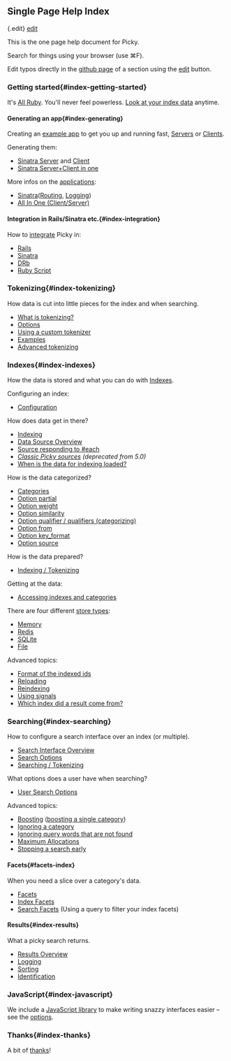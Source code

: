 ## Single Page Help Index

{.edit}
[edit](http://github.com/floere/picky/blob/master/web/source/documentation/_index.html.md)

This is the one page help document for Picky.

Search for things using your browser (use ⌘F).

Edit typos directly in the [github page](http://github.com/floere/picky/tree/master/web/source/documentation) of a section using the [edit](http://github.com/floere/picky/blob/master/web/source/documentation/_index.html.md) button.

### Getting started{#index-getting-started}

It's [All Ruby](#all_ruby). You'll never feel powerless. [Look at your index data](#transparency) anytime.

#### Generating an app{#index-generating}

Creating an [example app](#generators) to get you up and running fast, [Servers](#generators-servers) or [Clients](#generators-clients).

Generating them:

* [Sinatra Server](#generators-servers-sinatra) and [Client](#generators-clients-sinatra)
* [Sinatra Server+Client in one](#generators-servers-allinone)

More infos on the [applications](#servers):

* [Sinatra](#servers-sinatra)([Routing](#servers-sinatra-routing), [Logging](#servers-sinatra-logging))
* [All In One (Client/Server)](#servers-allinone)

#### Integration in Rails/Sinatra etc.{#index-integration}

How to [integrate](#integration) Picky in:

* [Rails](#rails)
* [Sinatra](#sinatra)
* [DRb](#drb)
* [Ruby Script](#ruby_script)

### Tokenizing{#index-tokenizing}

How data is cut into little pieces for the index and when searching.

* [What is tokenizing?](#tokenizing)
* [Options](#tokenizing-options)
* [Using a custom tokenizer](#tokenizing-tokenizer)
* [Examples](#tokenizing-examples)
* [Advanced tokenizing](#tokenizing-notes)

### Indexes{#index-indexes}

How the data is stored and what you can do with [Indexes](#indexes).

Configuring an index:

* [Configuration](#indexes-configuration)

How does data get in there?

* [Indexing](#indexes-indexing)
* [Data Source Overview](#indexes-sources)
* [Source responding to #each](#indexes-sources-each)
* [_Classic Picky sources_](#indexes-sources-classic) _(deprecated from 5.0)_
* [When is the data for indexing loaded?](#indexes-sources-delayed)

How is the data categorized?

* [Categories](#indexes-categories)
* [Option partial](#indexes-categories-partial)
* [Option weight](#indexes-categories-weight)
* [Option similarity](#indexes-categories-similarity)
* [Option qualifier / qualifiers (categorizing)](#indexes-categories-qualifiers)
* [Option from](#indexes-categories-from)
* [Option key_format](#indexes-categories-keyformat)
* [Option source](#indexes-categories-source)

How is the data prepared?

* [Indexing / Tokenizing](#indexes-indexing)

Getting at the data:

* [Accessing indexes and categories](#indexes-acessing)

There are four different [store types](#indexes-types):

* [Memory](#indexes-types-memory)
* [Redis](#indexes-types-redis)
* [SQLite](#indexes-types-sqlite)
* [File](#indexes-types-file)

Advanced topics:

* [Format of the indexed ids](#indexes-keyformat)
* [Reloading](#indexes-reloading)
* [Reindexing](#indexes-reindexing)
* [Using signals](#indexes-reloading-signals)
* [Which index did a result come from?](#indexes-results)

### Searching{#index-searching}

How to configure a search interface over an index (or multiple).

* [Search Interface Overview](#search)
* [Search Options](#search-options)
* [Searching / Tokenizing](#search-options-searching)

What options does a user have when searching?

* [User Search Options](#indexes-categories-searching)

Advanced topics:

* [Boosting](#search-options-boost) ([boosting a single category](#indexes-categories-weight))
* [Ignoring a category](#search-options-ignore)
* [Ignoring query words that are not found](#search-options-unassigned)
* [Maximum Allocations](#search-options-maxallocations)
* [Stopping a search early](#search-options-terminateearly)

#### Facets{#facets-index}

When you need a slice over a category's data.

* [Facets](#facets)
* [Index Facets](#index_facets)
* [Search Facets](#search_facets) (Using a query to filter your index facets)

#### Results{#index-results}

What a picky search returns.

* [Results Overview](#results)
* [Logging](#results-logging)
* [Sorting](#results-sorting)
* [Identification](#indexes-results)

### JavaScript{#index-javascript}

We include a [JavaScript library](#javascript) to make writing snazzy interfaces easier – see the [options](#javascript_options).

### Thanks{#index-thanks}

A bit of [thanks](#thanks)!
